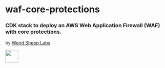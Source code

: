 # waf-core-protections

### CDK stack to deploy an AWS Web Application Firewall (WAF) with core protections.

by [Weird Sheep Labs](https://weirdsheeplabs.com)

<a target="_blank" href="https://weirdsheeplabs.com"><img src="https://weirdsheeplabs.com/android-chrome-192x192.png" height="40" width="40" /></a>
